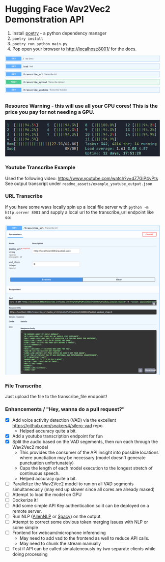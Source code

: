 # Hugging Face Wav2Vec2 Demonstration API

1. Install [poetry](https://python-poetry.org/docs/) - a python dependency manager
2. `poetry install`
3. `poetry run python main.py`
4. Pop open your browser to [http://localhost:8001/](http://localhost:8001/) for the docs.

![Swagger API Documentation Screenshot](readme_assets/swagger_screenshot.png)

### Resource Warning - this will use all your CPU cores! This is the price you pay for not needing a GPU.
![](readme_assets/cpu_usage_example.png)

### Youtube Transcribe Example
Used the following video: https://www.youtube.com/watch?v=dZ7GiP4vPts
See output transcript under `readme_assets/example_youtube_output.json`

### URL Transcribe
If you have some wavs locally spin up a local file server with `python -m http.server 8081` and supply a local url to the transcribe_url endpoint like so:

![Swagger API Documentation Screenshot](readme_assets/swagger_screenshot_2.png)

### File Transcribe
Just upload the file to the transcribe_file endpoint!

### Enhancements / "Hey, wanna do a pull request?"
 - [X] Add voice activity detection (VAD) via the excellent https://github.com/snakers4/silero-vad repo.
    - Helped accuracy quite a bit.
 - [X] Add a youtube transcription endpoint for fun
 - [X] Split the audio based on the VAD segements, then run each through the Wav2Vec2 model
    - This provides the consumer of the API insight into possible locations where punctiation may be necessary (model doesn't generate punctuation unfortunately)
    - Caps the length of each model execution to the longest stretch of continuous speech.
    - Helped accuracy quite a bit.
 - [ ] Parallelize the Wav2Vec2 model to run on all VAD segments simultaneously (may end up slower since all cores are already maxed)
 - [ ] Attempt to load the model on GPU
 - [ ] Dockerize it!
 - [ ] Add some simple API Key authentication so it can be deployed on a remote server.
 - [ ] Run NLP ([AllenNLP](https://allennlp.org/) or [Spacy](https://spacy.io/)) on the output.
 - [ ] Attempt to correct some obvious token merging issues with NLP or some simple 
 - [ ] Frontend for webcam/microphone inferencing
    - May need to add vad to the frontend as well to reduce API calls.
    - May need to chunk the stream manually
- [ ] Test if API can be called simulateneously by two separate clients while doing processing
